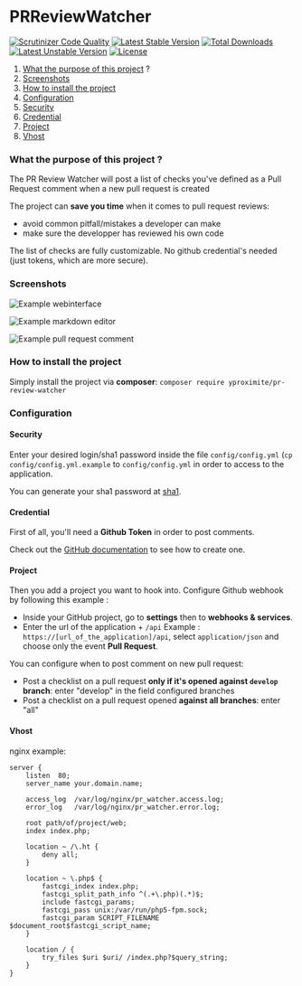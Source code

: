 # PRReviewWatcher

[![Scrutinizer Code Quality](https://scrutinizer-ci.com/g/Yproximite/PRReviewWatcher/badges/quality-score.png?b=master)](https://scrutinizer-ci.com/g/Yproximite/PRReviewWatcher/?branch=master)
[![Latest Stable Version](https://poser.pugx.org/yproximite/pr-review-watcher/v/stable)](https://packagist.org/packages/yproximite/pr-review-watcher) [![Total Downloads](https://poser.pugx.org/yproximite/pr-review-watcher/downloads)](https://packagist.org/packages/yproximite/pr-review-watcher) [![Latest Unstable Version](https://poser.pugx.org/yproximite/pr-review-watcher/v/unstable)](https://packagist.org/packages/yproximite/pr-review-watcher) [![License](https://poser.pugx.org/yproximite/pr-review-watcher/license)](https://packagist.org/packages/yproximite/pr-review-watcher)

1. [What the purpose of this project](#what-the-purpose-of-this-project-) ?
2. [Screenshots](#screenshots)
3. [How to install the project](#how-to-install-the-project)
4. [Configuration](#configuration)
  1. [Security](#security)
  2. [Credential](#credential)
  3. [Project](#project)
  4. [Vhost](#vhost)

### What the purpose of this project ?
The PR Review Watcher will post a list of checks you've defined as a Pull Request comment when a new pull request is created

The project can **save you time** when it comes to pull request reviews:

* avoid common pitfall/mistakes a developer can make
* make sure the developper has reviewed his own code

The list of checks are fully customizable. No github credential's needed (just tokens, which are more secure).

### Screenshots

![Example webinterface](http://i.imgur.com/zsnuTV0.png)

![Example markdown editor](http://i.imgur.com/ZylBkSN.png)

![Example pull request comment](http://i.imgur.com/mcRPRCU.png)



### How to install the project

Simply install the project via **composer**: `composer require yproximite/pr-review-watcher`

### Configuration

#### Security

Enter your desired login/sha1 password inside the file `config/config.yml` (`cp config/config.yml.example` to `config/config.yml` in order to access to the application.

You can generate your sha1 password at [sha1](http://www.sha1-online.com/).

#### Credential

First of all, you'll need a **Github Token** in order to post comments.

Check out the [GitHub documentation](https://help.github.com/articles/creating-an-access-token-for-command-line-use/) to see how to create one.

#### Project

Then you add a project you want to hook into.
Configure Github webhook by following this example : 

* Inside your GitHub project, go to **settings** then to **webhooks & services**.
* Enter the url of the application + `/api`  Example : `https://[url_of_the_application]/api`, select `application/json` and choose only the event **Pull Request**.

You can configure when to post comment on new pull request:

* Post a checklist on a pull request **only if it's opened against `develop` branch**: enter "develop" in the field configured branches
* Post a checklist on a pull request opened **against all branches**: enter "all"

#### Vhost
nginx example: 

    server {
    	listen	80;
    	server_name your.domain.name;
     
    	access_log	/var/log/nginx/pr_watcher.access.log;
    	error_log	/var/log/nginx/pr_watcher.error.log;
     
    	root path/of/project/web;
    	index index.php;
    
    	location ~ /\.ht {
    		deny all;
    	}
    
    	location ~ \.php$ {
    		fastcgi_index index.php;
       	 	fastcgi_split_path_info ^(.+\.php)(.*)$;
       		include fastcgi_params;
        	fastcgi_pass unix:/var/run/php5-fpm.sock;
       		fastcgi_param SCRIPT_FILENAME $document_root$fastcgi_script_name;	
     	}
    
    	location / { 
            try_files $uri $uri/ /index.php?$query_string;
        }
    }
